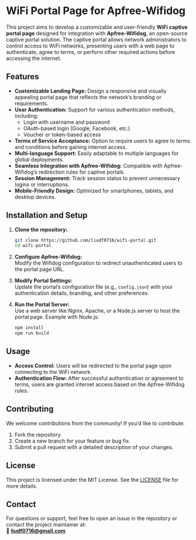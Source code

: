 # WiFi Portal Page for Apfree-Wifidog  

This project aims to develop a customizable and user-friendly **WiFi captive portal page** designed for integration with **Apfree-Wifidog**, an open-source captive portal solution. The captive portal allows network administrators to control access to WiFi networks, presenting users with a web page to authenticate, agree to terms, or perform other required actions before accessing the internet.

## Features  
- **Customizable Landing Page:** Design a responsive and visually appealing portal page that reflects the network’s branding or requirements.  
- **User Authentication:** Support for various authentication methods, including:
  - Login with username and password  
  - OAuth-based login (Google, Facebook, etc.)  
  - Voucher or token-based access  
- **Terms of Service Acceptance:** Option to require users to agree to terms and conditions before gaining internet access.  
- **Multi-language Support:** Easily adaptable to multiple languages for global deployments.  
- **Seamless Integration with Apfree-Wifidog:** Compatible with Apfree-Wifidog’s redirection rules for captive portals.  
- **Session Management:** Track session status to prevent unnecessary logins or interruptions.  
- **Mobile-Friendly Design:** Optimized for smartphones, tablets, and desktop devices.

## Installation and Setup  
1. **Clone the repository:**
   ```bash
   git clone https://github.com/liudf0716/wifi-portal.git
   cd wifi-portal
   ```
2. **Configure Apfree-Wifidog:**  
   Modify the Wifidog configuration to redirect unauthenticated users to the portal page URL.

3. **Modify Portal Settings:**  
   Update the portal’s configuration file (e.g., `config.json`) with your authentication details, branding, and other preferences.

4. **Run the Portal Server:**  
   Use a web server like Nginx, Apache, or a Node.js server to host the portal page. Example with Node.js:  
   ```bash
   npm install  
   npm run build
   ```

## Usage  
- **Access Control:** Users will be redirected to the portal page upon connecting to the WiFi network.  
- **Authentication Flow:** After successful authentication or agreement to terms, users are granted internet access based on the Apfree-Wifidog rules.

## Contributing  
We welcome contributions from the community! If you’d like to contribute:
1. Fork the repository.  
2. Create a new branch for your feature or bug fix.  
3. Submit a pull request with a detailed description of your changes.

## License  
This project is licensed under the MIT License. See the [LICENSE](LICENSE) file for more details.

## Contact  
For questions or support, feel free to open an issue in the repository or contact the project maintainer at:  
📧 **liudf0716@gmail.com**


